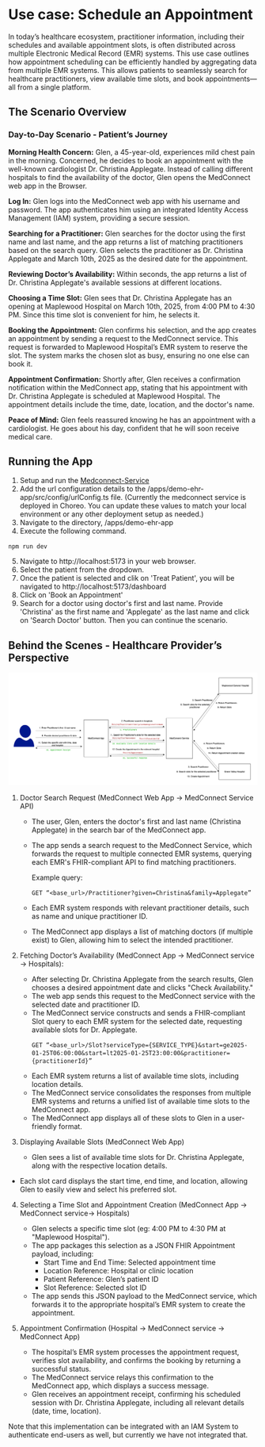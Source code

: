 # Use case: Schedule an Appointment

In today’s healthcare ecosystem, practitioner information, including their schedules and available appointment slots, is often distributed across multiple Electronic Medical Record (EMR) systems. This use case outlines how appointment scheduling can be efficiently handled by aggregating data from multiple EMR systems. This allows patients to seamlessly search for healthcare practitioners, view available time slots, and book appointments—all from a single platform.

## The Scenario Overview
### Day-to-Day Scenario - Patient’s Journey

**Morning Health Concern:** 
Glen, a 45-year-old, experiences mild chest pain in the morning. Concerned, he decides to book an appointment with the well-known cardiologist Dr. Christina Applegate. Instead of calling different hospitals to find the availability of the doctor, Glen opens the MedConnect web app in the Browser. 

**Log In:** 
Glen logs into the MedConnect web app with his username and password. The app authenticates him using an integrated Identity Access Management (IAM) system, providing a secure session.

**Searching for a Practitioner:** 
Glen searches for the doctor using the first name and last name, and the app returns a list of matching practitioners based on the search query. Glen selects the practitioner as Dr. Christina Applegate and March 10th, 2025 as the desired date for the appointment. 

**Reviewing Doctor’s Availability:**
Within seconds, the app returns a list of Dr. Christina Applegate's available sessions at different locations. 

**Choosing a Time Slot:** 
Glen sees that Dr. Christina Applegate has an opening at Maplewood Hospital on March 10th, 2025, from 4:00 PM to 4:30 PM. Since this time slot is convenient for him, he selects it.

**Booking the Appointment:**
Glen confirms his selection, and the app creates an appointment by sending a request to the MedConnect service. This request is forwarded to Maplewood Hospital’s EMR system to reserve the slot. The system marks the chosen slot as busy, ensuring no one else can book it.

**Appointment Confirmation:** 
Shortly after, Glen receives a confirmation notification within the MedConnect app, stating that his appointment with Dr. Christina Applegate is scheduled at Maplewood Hospital. The appointment details include the time, date, location, and the doctor's name.

**Peace of Mind:** 
Glen feels reassured knowing he has an appointment with a cardiologist. He goes about his day, confident that he will soon receive medical care.


## Running the App
1. Setup and run the [Medconnect-Service](./medconnect-service/README.md)
2. Add the url configuration details to the <SOLUTIONS-HEALTHCARE-DEMOS>/apps/demo-ehr-app/src/config/urlConfig.ts file. (Currently the medconnect service is deployed in Choreo. You can update these values to match your local environment or any other deployment setup as needed.)
3. Navigate to the directory, <SOLUTIONS-HEALTHCARE-DEMOS>/apps/demo-ehr-app
4. Execute the following command. 
```
npm run dev
```
5. Navigate to http://localhost:5173 in your web browser. 
6. Select the patient from the dropdown. 
7. Once the patient is selected and clik on 'Treat Patient', you will be navigated to http://localhost:5173/dashboard
8. Click on 'Book an Appointment'
9. Search for a doctor using doctor's first and last name. Provide 'Christina' as the first name and 'Applegate' as the last name and click on 'Search Doctor' button. Then you can continue the scenario. 



## Behind the Scenes - Healthcare Provider’s Perspective

![Appointment Booking Scenario](resources/img/appointment-booking.png)

1. Doctor Search Request (MedConnect Web App → MedConnect Service API)

    - The user, Glen, enters the doctor's first and last name (Christina Applegate) in the search bar of the MedConnect app.
    - The app sends a search request to the MedConnect Service, which forwards the request to multiple connected EMR systems, querying each EMR's FHIR-compliant API to find matching practitioners.
        
        Example query: 
        ```
        GET “<base_url>/Practitioner?given=Christina&family=Applegate”
        ```
    - Each EMR system responds with relevant practitioner details, such as name and unique practitioner ID.
    - The MedConnect app displays a list of matching doctors (if multiple exist) to Glen, allowing him to select the intended practitioner.


2. Fetching Doctor’s Availability (MedConnect App → MedConnect service → Hospitals):

    - After selecting Dr. Christina Applegate from the search results, Glen chooses a desired appointment date and clicks "Check Availability."
    - The web app sends this request to the MedConnect service with the selected date and practitioner ID.
    - The MedConnect service constructs and sends a FHIR-compliant Slot query to each EMR system for the selected date, requesting available slots for Dr. Applegate.
        ```
        GET “<base_url>/Slot?serviceType={SERVICE_TYPE}&start=ge2025-01-25T06:00:00&start=lt2025-01-25T23:00:00&practitioner={practitionerId}”
        ```
    - Each EMR system returns a list of available time slots, including location details.
    - The MedConnect service consolidates the responses from multiple EMR systems and returns a unified list of available time slots to the MedConnect app.
    - The MedConnect app displays all of these slots to Glen in a user-friendly format.


3. Displaying Available Slots (MedConnect Web App)

   - Glen sees a list of available time slots for Dr. Christina Applegate, along with the respective location details.
- Each slot card displays the start time, end time, and location, allowing Glen to easily view and select his preferred slot.


4. Selecting a Time Slot and Appointment Creation (MedConnect App → MedConnect service→ Hospitals)
    - Glen selects a specific time slot (eg:  4:00 PM to 4:30 PM at "Maplewood Hospital").
    - The app packages this selection as a JSON FHIR Appointment payload, including:
        - Start Time and End Time: Selected appointment time
        - Location Reference: Hospital or clinic location
        - Patient Reference: Glen’s patient ID
        - Slot Reference: Selected slot ID
    - The app sends this JSON payload to the MedConnect service, which forwards it to the appropriate hospital’s EMR system to create the appointment.


5. Appointment Confirmation (Hospital → MedConnect service → MedConnect App)
    - The hospital’s EMR system processes the appointment request, verifies slot availability, and confirms the booking by returning a successful status.
    - The MedConnect service relays this confirmation to the MedConnect app, which displays a success message.
    - Glen receives an appointment receipt, confirming his scheduled session with Dr. Christina Applegate, including all relevant details (date, time, location).

Note that this implementation can be integrated with an IAM System to authenticate end-users as well, but currently we have not integrated that. 
